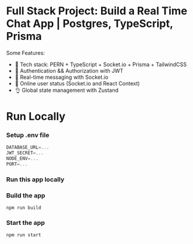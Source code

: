 # Full Stack Project: Build a Real Time Chat App | Postgres, TypeScript, Prisma

Some Features:

-   🌟 Tech stack: PERN + TypeScript + Socket.io + Prisma + TailwindCSS
-   🎃 Authentication && Authorization with JWT
-   👾 Real-time messaging with Socket.io
-   🚀 Online user status (Socket.io and React Context)
-   👌 Global state management with Zustand

# Run Locally

### Setup .env file

```js
DATABASE_URL=...
JWT_SECRET=...
NODE_ENV=...
PORT=...
```

### Run this app locally

### Build the app

```shell
npm run build
```

### Start the app

```shell
npm run start
```
